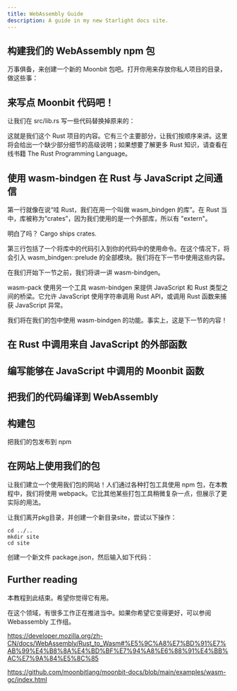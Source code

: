 ```yaml
---
title: WebAssembly Guide
description: A guide in my new Starlight docs site.
---
```


## 构建我们的 WebAssembly npm 包

万事俱备，来创建一个新的 Moonbit 包吧。打开你用来存放你私人项目的目录，做这些事：

## 来写点 Moonbit 代码吧！

让我们在 src/lib.rs 写一些代码替换掉原来的：

这就是我们这个 Rust 项目的内容。它有三个主要部分，让我们按顺序来讲。这里将会给出一个缺少部分细节的高级说明；如果想要了解更多 Rust 知识，请查看在线书籍 The Rust Programming Language。

## 使用 wasm-bindgen 在 Rust 与 JavaScript 之间通信

第一行就像在说“哇 Rust，我们在用一个叫做 wasm_bindgen 的库”。在 Rust 当中，库被称为“crates”，因为我们使用的是一个外部库，所以有 "extern"。

明白了吗？ Cargo ships crates.

第三行包括了一个将库中的代码引入到你的代码中的使用命令。在这个情况下，将会引入 wasm_bindgen::prelude 的全部模块。我们将在下一节中使用这些内容。

在我们开始下一节之前，我们将讲一讲 wasm-bindgen。

wasm-pack 使用另一个工具 wasm-bindgen 来提供 JavaScript 和 Rust 类型之间的桥梁。它允许 JavaScript 使用字符串调用 Rust API，或调用 Rust 函数来捕获 JavaScript 异常。

我们将在我们的包中使用 wasm-bindgen 的功能。事实上，这是下一节的内容！


## 在 Rust 中调用来自 JavaScript 的外部函数


## 编写能够在 JavaScript 中调用的 Moonbit 函数


## 把我们的代码编译到 WebAssembly


## 构建包

把我们的包发布到 npm

## 在网站上使用我们的包

让我们建立一个使用我们包的网站！人们通过各种打包工具使用 npm 包，在本教程中，我们将使用 webpack。它比其他某些打包工具稍微复杂一点，但展示了更实际的用法。

让我们离开pkg目录，并创建一个新目录site，尝试以下操作：

```
cd ../..
mkdir site
cd site
```

创建一个新文件 package.json，然后输入如下代码：




## Further reading

本教程到此结束。希望你觉得它有用。

在这个领域，有很多工作正在推进当中。如果你希望它变得更好，可以参阅 Webassembly 工作组。

https://developer.mozilla.org/zh-CN/docs/WebAssembly/Rust_to_Wasm#%E5%9C%A8%E7%BD%91%E7%AB%99%E4%B8%8A%E4%BD%BF%E7%94%A8%E6%88%91%E4%BB%AC%E7%9A%84%E5%8C%85


https://github.com/moonbitlang/moonbit-docs/blob/main/examples/wasm-gc/index.html